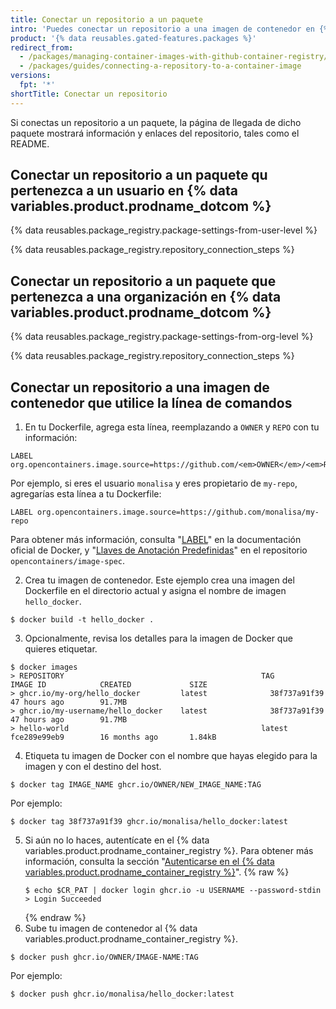 ```yaml
---
title: Conectar un repositorio a un paquete
intro: 'Puedes conectar un repositorio a una imagen de contenedor en {% data variables.product.prodname_dotcom %}.'
product: '{% data reusables.gated-features.packages %}'
redirect_from:
  - /packages/managing-container-images-with-github-container-registry/connecting-a-repository-to-a-container-image
  - /packages/guides/connecting-a-repository-to-a-container-image
versions:
  fpt: '*'
shortTitle: Conectar un repositorio
---
```


Si conectas un repositorio a un paquete, la página de llegada de dicho paquete mostrará información y enlaces del repositorio, tales como el README.

## Conectar un repositorio a un paquete qu pertenezca a un usuario en {% data variables.product.prodname_dotcom %}

{% data reusables.package_registry.package-settings-from-user-level %}

{% data reusables.package_registry.repository_connection_steps %}

## Conectar un repositorio a un paquete que pertenezca a una organización en {% data variables.product.prodname_dotcom %}

{% data reusables.package_registry.package-settings-from-org-level %}

{% data reusables.package_registry.repository_connection_steps %}

## Conectar un repositorio a una imagen de contenedor que utilice la línea de comandos

1. En tu Dockerfile, agrega esta línea, reemplazando a `OWNER` y `REPO` con tu información:

 ```shell
 LABEL org.opencontainers.image.source=https://github.com/<em>OWNER</em>/<em>REPO</em>
 ```
 Por ejemplo, si eres el usuario `monalisa` y eres propietario de `my-repo`, agregarías esta línea a tu Dockerfile:
 ```shell
 LABEL org.opencontainers.image.source=https://github.com/monalisa/my-repo
 ```
 Para obtener más información, consulta "[LABEL](https://docs.docker.com/engine/reference/builder/#label)" en la documentación oficial de Docker, y "[Llaves de Anotación Predefinidas](https://github.com/opencontainers/image-spec/blob/master/annotations.md#pre-defined-annotation-keys)" en el repositorio `opencontainers/image-spec`.

2. Crea tu imagen de contenedor. Este ejemplo crea una imagen del Dockerfile en el directorio actual y asigna el nombre de imagen `hello_docker`.

  ```shell
  $ docker build -t hello_docker .
  ```
3. Opcionalmente, revisa los detalles para la imagen de Docker que quieres etiquetar.
  ```shell
  $ docker images
  > REPOSITORY                                            TAG                 IMAGE ID            CREATED             SIZE
  > ghcr.io/my-org/hello_docker         latest              38f737a91f39        47 hours ago        91.7MB
  > ghcr.io/my-username/hello_docker    latest              38f737a91f39        47 hours ago        91.7MB
  > hello-world                                           latest              fce289e99eb9        16 months ago       1.84kB
  ```

4. Etiqueta tu imagen de Docker con el nombre que hayas elegido para la imagen y con el destino del host.
  ```shell
  $ docker tag IMAGE_NAME ghcr.io/OWNER/NEW_IMAGE_NAME:TAG
  ```
  Por ejemplo:
  ```shell
  $ docker tag 38f737a91f39 ghcr.io/monalisa/hello_docker:latest
  ```

5. Si aún no lo haces, autentícate en el {% data variables.product.prodname_container_registry %}. Para obtener más información, consulta la sección "[Autenticarse en el {% data variables.product.prodname_container_registry %}](/packages/managing-container-images-with-github-container-registry/pushing-and-pulling-docker-images#authenticating-to-the-container-registry)".
    {% raw %}
    ```shell
    $ echo $CR_PAT | docker login ghcr.io -u USERNAME --password-stdin
    > Login Succeeded
    ```
    {% endraw %}
6. Sube tu imagen de contenedor al {% data variables.product.prodname_container_registry %}.
  ```shell
  $ docker push ghcr.io/OWNER/IMAGE-NAME:TAG
  ```
  Por ejemplo:
  ```shell
  $ docker push ghcr.io/monalisa/hello_docker:latest
  ```
